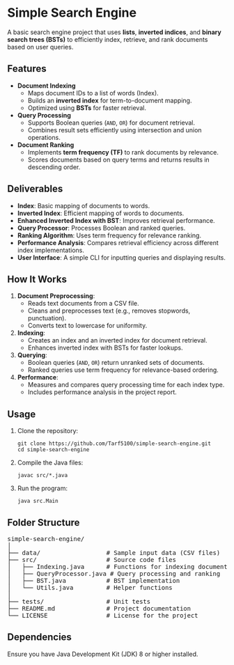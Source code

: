 <h1>Simple Search Engine</h1>
<p>
    A basic search engine project that uses <strong>lists</strong>, <strong>inverted indices</strong>, 
    and <strong>binary search trees (BSTs)</strong> to efficiently index, retrieve, and rank documents 
    based on user queries.
</p>

<h2>Features</h2>
<ul>
    <li><strong>Document Indexing</strong>
        <ul>
            <li>Maps document IDs to a list of words (Index).</li>
            <li>Builds an <strong>inverted index</strong> for term-to-document mapping.</li>
            <li>Optimized using <strong>BSTs</strong> for faster retrieval.</li>
        </ul>
    </li>
    <li><strong>Query Processing</strong>
        <ul>
            <li>Supports Boolean queries (<code>AND</code>, <code>OR</code>) for document retrieval.</li>
            <li>Combines result sets efficiently using intersection and union operations.</li>
        </ul>
    </li>
    <li><strong>Document Ranking</strong>
        <ul>
            <li>Implements <strong>term frequency (TF)</strong> to rank documents by relevance.</li>
            <li>Scores documents based on query terms and returns results in descending order.</li>
        </ul>
    </li>
</ul>

<h2>Deliverables</h2>
<ul>
    <li><strong>Index</strong>: Basic mapping of documents to words.</li>
    <li><strong>Inverted Index</strong>: Efficient mapping of words to documents.</li>
    <li><strong>Enhanced Inverted Index with BST</strong>: Improves retrieval performance.</li>
    <li><strong>Query Processor</strong>: Processes Boolean and ranked queries.</li>
    <li><strong>Ranking Algorithm</strong>: Uses term frequency for relevance ranking.</li>
    <li><strong>Performance Analysis</strong>: Compares retrieval efficiency across different index implementations.</li>
    <li><strong>User Interface</strong>: A simple CLI for inputting queries and displaying results.</li>
</ul>

<h2>How It Works</h2>
<ol>
    <li><strong>Document Preprocessing</strong>:
        <ul>
            <li>Reads text documents from a CSV file.</li>
            <li>Cleans and preprocesses text (e.g., removes stopwords, punctuation).</li>
            <li>Converts text to lowercase for uniformity.</li>
        </ul>
    </li>
    <li><strong>Indexing</strong>:
        <ul>
            <li>Creates an index and an inverted index for document retrieval.</li>
            <li>Enhances inverted index with BSTs for faster lookups.</li>
        </ul>
    </li>
    <li><strong>Querying</strong>:
        <ul>
            <li>Boolean queries (<code>AND</code>, <code>OR</code>) return unranked sets of documents.</li>
            <li>Ranked queries use term frequency for relevance-based ordering.</li>
        </ul>
    </li>
    <li><strong>Performance</strong>:
        <ul>
            <li>Measures and compares query processing time for each index type.</li>
            <li>Includes performance analysis in the project report.</li>
        </ul>
    </li>
</ol>

<h2>Usage</h2>
<ol>
    <li>Clone the repository:
        <pre><code>git clone https://github.com/Tarf5100/simple-search-engine.git
cd simple-search-engine</code></pre>
    </li>
    <li>Compile the Java files:
        <pre><code>javac src/*.java</code></pre>
    </li>
    <li>Run the program:
        <pre><code>java src.Main</code></pre>
    </li>
</ol>

<h2>Folder Structure</h2>
<pre>
simple-search-engine/
│
├── data/                  # Sample input data (CSV files)
├── src/                   # Source code files
│   ├── Indexing.java      # Functions for indexing documents
│   ├── QueryProcessor.java # Query processing and ranking
│   ├── BST.java           # BST implementation
│   └── Utils.java         # Helper functions
│
├── tests/                 # Unit tests
├── README.md              # Project documentation
└── LICENSE                # License for the project
</pre>

<h2>Dependencies</h2>
<p>Ensure you have Java Development Kit (JDK) 8 or higher installed.</p>

